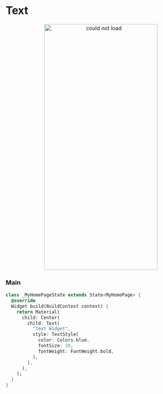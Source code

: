 # Text
<p align="center">
<img src="https://docs.google.com/uc?id=1fDWdaHU9UmvL05_2ZbaTygZSM-KGrYHz" alt="could not load" height="649" width="300">
</p>

### Main
```dart
class _MyHomePageState extends State<MyHomePage> {
  @override
  Widget build(BuildContext context) {
    return Material(
      child: Center(
        child: Text(
          "Text Widget",
          style: TextStyle(
            color: Colors.blue,
            fontSize: 20,
            fontWeight: FontWeight.bold,
          ),
        ),
      ),
    );
  }
}
```
